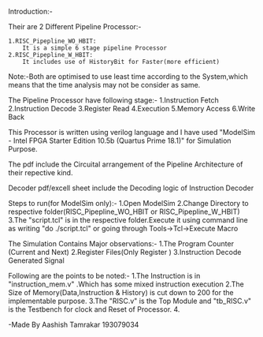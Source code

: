 Introduction:-

Their are 2 Different Pipeline Processor:-

	1.RISC_Pipepline_WO_HBIT:
		It is a simple 6 stage pipeline Processor
	2.RISC_Pipepline_W_HBIT:
		It includes use of HistoryBit for Faster(more efficient)

Note:-Both are optimised to use least time according to the System,which means that the time analysis may not be consider as same.

The Pipeline Processor have following stage:-
	1.Instruction Fetch
	2.Instruction Decode
	3.Register Read
	4.Execution
	5.Memory Access
	6.Write Back

This Processor is written using verilog language and I have used "ModelSim - Intel FPGA Starter Edition 10.5b (Quartus Prime 18.1)" for Simulation Purpose.

The pdf include the Circuital arrangement of the Pipeline Architecture of their repective kind.

Decoder pdf/excell sheet include the Decoding logic of Instruction Decoder

Steps to run(for ModelSim only):-
	1.Open ModelSim
	2.Change Directory to respective folder(RISC_Pipepline_WO_HBIT or RISC_Pipepline_W_HBIT)
	3.The "script.tcl" is in the respective folder.Execute it using command line as writing "do ./script.tcl" or going through Tools->Tcl->Execute Macro
	
The Simulation Contains Major observations:-
	1.The Program Counter (Current and Next)
	2.Register Files(Only Register )
	3.Instruction Decode Generated Signal
	
Following are the points to be noted:-
	1.The Instruction is in "instruction_mem.v" .Which has some mixed instruction execution
	2.The Size of Memory(Data,Instruction & History) is cut down to 200 for the implementable purpose.
	3.The "RISC.v" is the Top Module and "tb_RISC.v" is the Testbench for clock and Reset of Processor.
	4.
	
-Made By
Aashish Tamrakar
193079034